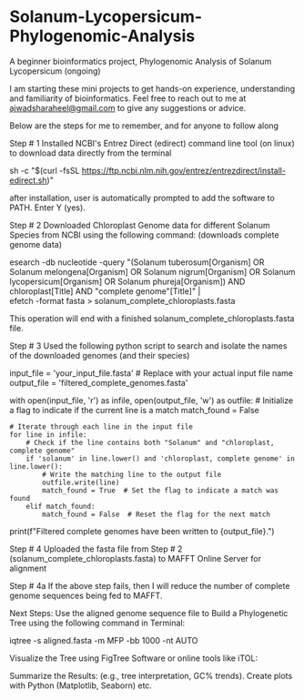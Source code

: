 # Solanum-Lycopersicum-Phylogenomic-Analysis
A beginner bioinformatics project, Phylogenomic Analysis of Solanum Lycopersicum (ongoing)

I am starting these mini projects to get hands-on experience, understanding and familiarity of bioinformatics.
Feel free to reach out to me at ajwadsharaheel@gmail.com to give any suggestions or advice.

Below are the steps for me to remember, and for anyone to follow along 

Step # 1
Installed NCBI's Entrez Direct (edirect) command line tool (on linux) to download data directly from the terminal

sh -c "$(curl -fsSL https://ftp.ncbi.nlm.nih.gov/entrez/entrezdirect/install-edirect.sh)"

after installation, user is automatically prompted to add the software to PATH. Enter Y (yes).

Step # 2
Downloaded Chloroplast Genome data for different Solanum Species from NCBI using the following command:
(downloads complete genome data)

esearch -db nucleotide -query "(Solanum tuberosum[Organism] OR Solanum melongena[Organism] OR Solanum nigrum[Organism] OR Solanum lycopersicum[Organism] OR Solanum phureja[Organism]) AND chloroplast[Title] AND \"complete genome\"[Title]" | \
efetch -format fasta > solanum_complete_chloroplasts.fasta

This operation will end with a finished solanum_complete_chloroplasts.fasta file.

Step # 3
Used the following python script to search and isolate the names of the downloaded genomes (and their species)

input_file = 'your_input_file.fasta'  # Replace with your actual input file name
output_file = 'filtered_complete_genomes.fasta'

with open(input_file, 'r') as infile, open(output_file, 'w') as outfile:
    # Initialize a flag to indicate if the current line is a match
    match_found = False
    
    # Iterate through each line in the input file
    for line in infile:
        # Check if the line contains both "Solanum" and "chloroplast, complete genome"
        if 'solanum' in line.lower() and 'chloroplast, complete genome' in line.lower():
            # Write the matching line to the output file
            outfile.write(line)
            match_found = True  # Set the flag to indicate a match was found
        elif match_found:
            match_found = False  # Reset the flag for the next match

print(f"Filtered complete genomes have been written to {output_file}.")


Step # 4
Uploaded the fasta file from Step # 2 (solanum_complete_chloroplasts.fasta) to MAFFT Online Server for alignment

Step # 4a
If the above step fails, then I will reduce the number of complete genome sequences being fed to MAFFT.

Next Steps:
Use the aligned genome sequence file to Build a Phylogenetic Tree using the following command in Terminal:

iqtree -s aligned.fasta -m MFP -bb 1000 -nt AUTO

Visualize the Tree using FigTree Software or online tools like iTOL:

Summarize the Results:
(e.g., tree interpretation, GC% trends).
Create plots with Python (Matplotlib, Seaborn) etc.
